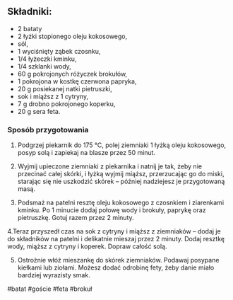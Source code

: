 ## Składniki:
- 2 bataty
- 2 łyżki stopionego oleju kokosowego,
-  sól,
-   1 wyciśnięty ząbek czosnku,
-   1/4 łyżeczki kminku,
-   1/4 szklanki wody,
-   60 g pokrojonych różyczek brokułów,
-   1 pokrojona w kostkę czerwona papryka,
-   20 g posiekanej natki pietruszki,
-   sok i miąższ z 1 cytryny,
-   7 g drobno pokrojonego koperku,
-   20 g sera feta.

### Sposób przygotowania

1. Podgrzej piekarnik do 175 °C, polej ziemniaki 1 łyżką oleju kokosowego, posyp solą i zapiekaj na blasze przez 50 minut.

2. Wyjmij upieczone ziemniaki z piekarnika i natnij je tak, żeby nie przecinać całej skórki, i łyżką wyjmij miąższ, przerzucając go do miski, starając się nie uszkodzić skórek – później nadziejesz je przygotowaną masą.

3. Podsmaż na patelni resztę oleju kokosowego z czosnkiem i ziarenkami kminku. Po 1 minucie dodaj połowę wody i brokuły, paprykę oraz pietruszkę. Gotuj razem przez 2 minuty.

4.Teraz przyszedł czas na sok z cytryny i miąższ z ziemniaków – dodaj je do składników na patelni i delikatnie mieszaj przez 2 minuty. Dodaj resztkę wody, miąższ z cytryny i koperek. Dopraw całość solą.

5. Ostrożnie włóż mieszankę do skórek ziemniaków. Podawaj posypane kiełkami lub ziołami. Możesz dodać odrobinę fety, żeby danie miało bardziej wyrazisty smak.


#batat #goście #feta #brokuł 